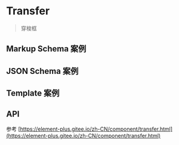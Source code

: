# Transfer

> 穿梭框

## Markup Schema 案例

<dumi-previewer demoPath="guide/transfer/markup-schema" />

## JSON Schema 案例

<dumi-previewer demoPath="guide/transfer/json-schema" />

## Template 案例

<dumi-previewer demoPath="guide/transfer/template" />

## API

参考 [https://element-plus.gitee.io/zh-CN/component/transfer.html](https://element-plus.gitee.io/zh-CN/component/transfer.html)
